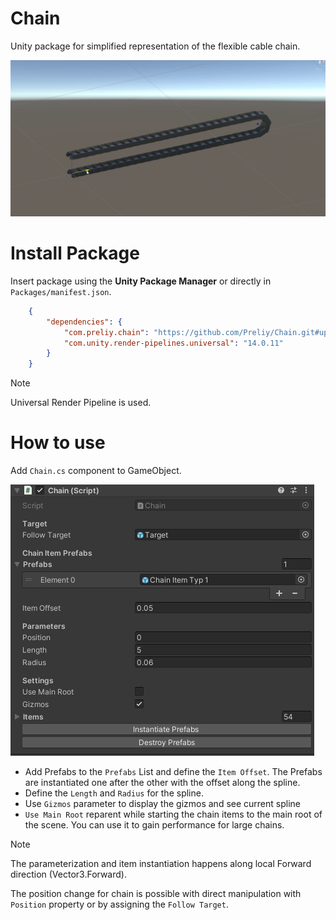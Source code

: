 # Chain
Unity package for simplified representation of the flexible cable chain.

![Chain_1.gif](Documentation%2FChain_1.gif)

# Install Package
Insert package using the **Unity Package Manager** or directly in `Packages/manifest.json`.

```json
    {
        "dependencies": {
            "com.preliy.chain": "https://github.com/Preliy/Chain.git#upm",
            "com.unity.render-pipelines.universal": "14.0.11"
        }
    }
```
> [!NOTE]  
> Universal Render Pipeline is used.

# How to use
Add `Chain.cs` component to GameObject.

![ChainInspector.png](Documentation%2FChainInspector.png)

+ Add Prefabs to the `Prefabs` List and define the `Item Offset`. The Prefabs are instantiated one after the other with the offset along the spline.
+ Define the `Length` and `Radius` for the spline. 
+ Use `Gizmos` parameter to display the gizmos and see current spline 
+ `Use Main Root` reparent while starting the chain items to the main root of the scene. You can use it to gain performance for large chains.

> [!NOTE]  
> The parameterization and item instantiation happens along local Forward direction (Vector3.Forward).

The position change for chain is possible with direct manipulation with `Position` property or by assigning the `Follow Target`. 



